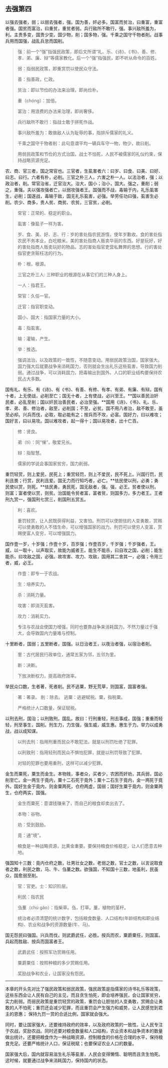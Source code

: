 ## 去强第四



以强去强者，弱；以弱去强者，强。国为善，奸必多。国富而贫治，曰重富，重富者强。国贫而富治，曰重贫，重贫者弱。兵行敌所不敢行，强。事兴敌所羞为，利。主贵多变，国贵少变。国少物，削；国多物，强。千乘之国守千物者削。战事兵用而国强，战乱兵怠而国削。

> 强：前一个“强”指强民政策，即后文所谓“礼、乐、《诗》、《书》、善、修、孝、弟、廉、辩”等儒家教化。后一个“强”指强民，即不听从命令的百姓。
>
> 弱：指弱民政策，即重赏罚以使民众守法。
>
> 善：指善政，仁政。
>
> 贫治：即以节俭的办法来治理，即尚俭朴。
>
> 重（chónɡ）：加倍。
>
> 富治：用浪费的办法来治理，即尚奢侈。
>
> 兵行敌所不敢行：指战士敢于拼死作战。
>
> 事兴敌所羞为：敢做敌人认为耻辱的事，指排斥儒家的礼义。
>
> 千乘之国守千物者削：此句意谓平均一辆兵车守一物，物少，故曰削。
>
>  
>
> 用弱民政策和节俭的方式治国，战士不怕死，人民不被儒家的礼仪约束，保持战略资源充足。

农、商、官三者，国之常官也。三官者，生虱害者六：曰岁、曰食、曰美、曰好、曰志、曰行。六者有朴，必削。三官之朴三人，六害之朴一人。以法治者，强；以政治者，削。常官治省，迁官治大。治大，国小；治小，国大。强之，重削；弱之，重强。夫以强攻强者亡，以弱攻强者王。国强而不战，毒输于内，礼乐虱害生，必削；国遂战，毒输于敌，国无礼乐虱害，必强。举劳任功曰强，虱害生必削。农少、商多，贵人贫、商贫、农贫，三官贫，必削。

> 常官：正常的、稳定的职业。
>
> 虱害：像虱子一样为害。
>
> 岁、食、美、好、志、行：岁的害处指农民游惰，使年岁歉收。食的害处指农民不务本业，白吃粮米。美的害处指商人贩卖华丽的东西。好是玩好，好的害处指商人贩卖玩好的物品。志的害处指官吏营私舞弊的思想。行的害处指官吏贪赃枉法的行为。
>
> 朴：根，根源。
>
> 三官之朴三人: 三种职业的根源在从事它们的三种人身上。
>
> 一人：指君王。
>
> 常官：久任一官。
>
> 迁官：指官职变动。
>
> 国小、国大：指国家力量的大小。
>
> 毒：指虱害。
>
> 输：灌输，产生。
>
> 举：推选。
>
>  
>
> 强调法治，以及政策的一致性，不随意变动。用弱民政策治国，国家强大。国力强大后就要战争来消耗国力，否则就会生出礼乐这些虱害，导致国力削弱。通过战争，可以消耗国力，把毒输出到国外。人口的职业结构要保持农民占大多数。

国有礼、有乐、有《诗》、有《书》、有善、有修、有孝、有弟、有廉、有辩。国有十者，上无使战，必削至亡；国无十者，上有使战，必兴至王。**国以善民治奸民者，必乱至削；国以奸民治善民者，必治至强。**国用《诗》、《书》、礼、乐、孝、弟、善、修治者，敌至，必削国；不至，必贫。国不用八者治，敌不敢至，虽至必却。兴兵而伐，必取，取必能有之；按兵而不攻，必富。国好力，曰以难攻；国好言，曰以易攻。国以难攻者，起一得十；国以易攻者，出十亡百。

> 修：贤良。
>
> 弟（tì）：同“悌”，敬爱兄长。
>
> 辩：指智慧。
>
>  
>
> 儒家的学说会事国家贫穷，国力削弱。

重罚轻赏，则上爱民，民死上；重赏轻罚，则上不爱民，民不死上。兴国行罚，民利且畏；行赏，民利且爱。国无力而行知巧者，必亡。**怯民使以刑，必勇；勇民使以赏，则死。**怯民勇，勇民死，国无敌者，强。强，必王。贫者使以刑，则富；富者使以赏，则贫。治国能令贫者富，富者贫，则国多力，多力者王。王者刑九赏一，强国刑七赏三，削国刑五赏五。

> 利：喜欢。
>
>  
>
> 重罚轻赏，让人民既获得利益，又害怕。刑罚可以使胆怯的人变勇敢，赏赐可以使勇敢的人不惜生命，可以增强国家的战力。刑罚可以使穷人变富，赏赐使富人变穷，可以增强国力。

国作壹一岁，十岁强；作壹十岁，百岁强；作壹百岁，千岁强；千岁强者，王。威，以一取十，以声取实，故能为威者王。能生不能杀，曰自攻之国，必削；能生能杀，曰攻敌之国，必强。故攻害、攻力、攻敌，国用其二舍其一，必强；令用三者，威，必王。

> 作壹：即专一于农战。
>
> 生：培养实力。
>
> 杀：消耗力量。
>
> 攻害：即消灭虱害。
>
> 攻力：消耗实力。
>
>  
>
> 专注与农战会使国力增强，同时也要靠战争来消耗国力，不然力量过于强大，会导致国内力量难与控制。

十里断者，国弱；五里断者，国强。以日治者王，以夜治者强，以宿治者削。

> 里：古代居民行政单位，通常五家为邻，五邻为里。
>
> 断：决断。
>
>  
>
> 下放决断权力，提高政府效率。

举民众口数，生者著，死者削。民不逃粟，野无荒草，则国富，国富者强。

> 著：著录。
> 削：除去。
> 逃粟：逃避赋税。粟，指税粟。
>
>  
>
> 严格统计人口数量，保证赋税。

以刑去刑，国治；以刑致刑，国乱。故曰：行刑重轻，刑去事成，国强；重重而轻轻，刑至事生，国削。刑生力，力生强，强生威，威生惠。惠生于力。举力以成勇战，战以成知谋。

> 以刑去刑：指用刑重而民众不敢犯法，就是以刑罚杜绝了犯罪。
>
> 以刑致刑：指用轻刑而民众不惧怕犯罪，就是以刑罚导致了犯罪。
>
>  
>
> 对轻的犯罪也要用重刑，这样可以减少犯罪。

金生而粟死，粟生而金生。本物贱，事者众，买者少，农困而奸劝，其兵弱，国必削至亡。金一两生于竟内，粟十二石死于竟外；粟十二石生于竟内，金一两死于竟外。国好生金于竟内，则金粟两死，仓府两虚，国弱；国好生粟于竟内，则金粟两生，仓府两实，国强。

> 金生而粟死：意谓钱赚来了，而自己的粮食却卖出去了。
>
> 本物：谷物。
>
> 劝：受到鼓励。
>
> 竟：通“境”。
>
>  
>
> 粮食是一种战略资源，比黄金重要。要保持粮食价格稳定，让人们愿意去种地。

强国知十三数：竟内仓府之数，壮男壮女之数，老弱之数，官士之数，以言说取食者之数，利民之数，马、牛、刍藳之数。欲强国，不知国十三数，地虽利，民虽众，国愈弱至削。

> 官：官吏。士：知识阶层。
>
> 利民：指农民
>
> 刍藳（chú ɡǎo）：指柴草。刍，打草。藳，植物的茎秆。
>
>  
>
> 统治者必须清楚的统计数字，包括粮食数量、人口结构(年龄结构和职业结构)、农业和战争的资源数量(牛、马)。

国无怨民曰强国。兴兵而伐，则武爵武任，必胜。按兵而农，粟爵粟任，则国富。兵起而胜敌、按兵而国富者王。

> 武爵武任：按照军功赏赐任用。
>
> 粟爵粟任：按照种粮的多少赏赐任用。
>
>  
>
> 奖励战争和农业，让国家没有怨民。

---

本章的开头先对比了强民政策和弱民政策，强民政策是指儒家的诗书礼乐等政策，这些东西会让人民有自己的主见，而且贪生怕死，即会培养强民，会让国家贫穷，实力削弱。而弱民政策是重罚轻赏的政策，重罚会让胆怯的人变勇敢，赏赐会让勇敢的人不怕死；重罚还会减少犯罪，而且重罚会产生强力和威势，让人民感觉到君主的恩惠； 保持九罚一赏的合适比例，国家就会强大。

同时，要让国家强大，还要维持政府的效率，以及政府政策的一致性。让人民专注于农战，奖励农战。同时还要对粮食数量和人口结构，农业资本和战争资本的数量做出统计。还要把粮食作为一种战略资源，控制粮食的价格在合理的水平，保持粮食充足。还要严格统计人口，保证税赋；也要保证农业人口的数量。



国家强大后，国内就容易滋生礼乐等虱害，人民会变得懒惰、聪明而且贪生怕死。这时候，就要通过战争来消耗国力，保持国内的状态。